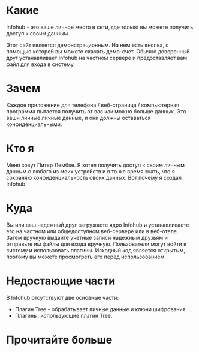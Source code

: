 # Какие
Infohub - это ваше личное место в сети, где только вы можете получить доступ к своим данным.

Этот сайт является демонстрационным. На нем есть кнопка, с помощью которой вы можете скачать демо-счет. Обычно доверенный друг устанавливает Infohub на частном сервере и предоставляет вам файл для входа в систему.

# Зачем
Каждое приложение для телефона / веб-страница / компьютерная программа пытается получить от вас как можно больше данных. Это ваши личные личные данные, и они должны оставаться конфиденциальными.

# Кто я
Меня зовут Питер Лембке. Я хотел получить доступ к своим личным данным с любого из моих устройств и в то же время знать, что я сохраняю конфиденциальность своих данных. Вот почему я создал Infohub

# Куда
Вы или ваш надежный друг загружаете ядро Infohub и устанавливаете его на частном или общедоступном веб-сервере или в веб-отеле. Затем вручную выдайте учетные записи надежным друзьям и отправьте им файлы для входа вручную. Пользователи могут войти в систему и использовать плагины. Исходный код является открытым, поэтому вы можете просмотреть его перед использованием.

# Недостающие части
В Infohub отсутствуют две основные части:

* Плагин Tree - обрабатывает личные данные и ключи шифрования.
* Плагины, использующие плагин Tree.

# Прочитайте больше
